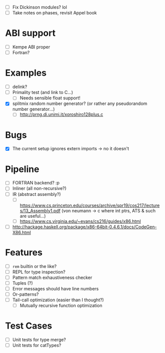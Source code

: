 - [ ] Fix Dickinson modules? lol
- [ ] Take notes on phases, revisit Appel book
# ABI support
- [ ] Kempe ABI proper
- [ ] Fortran?
# Examples
- [ ] delink?
- [ ] Primality test (and link to C...)
  - [ ] Needs sensible float support!
- [x] splitmix random number generator? (or rather any pseudorandom number
  generator...)
  - [ ] http://prng.di.unimi.it/xoroshiro128plus.c
# Bugs
- [x] The current setup ignores extern imports -> no it doesn't
# Pipeline
- [ ] FORTRAN backend? :p
- [ ] Inliner (all non-recursive?)
- [ ] IR (abstract assembly?)
  - [ ] https://www.cs.princeton.edu/courses/archive/spr19/cos217/lectures/13_Assembly1.pdf (von neumann -> c where int ptrs, ATS & such are useful...)
  - [ ] https://www.cs.virginia.edu/~evans/cs216/guides/x86.html
- [ ] http://hackage.haskell.org/package/x86-64bit-0.4.6.1/docs/CodeGen-X86.html
# Features
- [ ] `rem` builtin or the like?
- [ ] REPL for type inspection?
- [ ] Pattern match exhaustiveness checker
- [ ] Tuples (?)
- [ ] Error messages should have line numbers
- [ ] Or-patterns?
- [ ] Tail-call optimization (easier than I thought?)
  - [ ]  Mutually recursive function optimization
# Test Cases
- [ ] Unit tests for type merge?
- [ ] Unit tests for catTypes?
